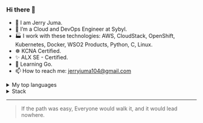 ### Hi there 👋

- 🔭 I am Jerry Juma.
- 🌱 I’m a Cloud and DevOps Engineer at Sybyl.
- 🏭 I work with these technologies: AWS, CloudStack, OpenShift, Kubernetes, Docker, WSO2 Products, Python, C, Linux.
- ☸️ KCNA Certified. 
- ✨ ALX SE - Certified.
- 📖 Learning Go.
- 📫 How to reach me: jerryjuma104@gmail.com

<details>
<summary>My top languages</summary>

| Rank | Languages |
|-----:|-----------|
|     1| C         |
|     2| Python    |
|     3| PHP       |

</details>

<details>
<summary>Stack</summary>

| Rank |           |
|-----:|-----------|
|     1| Kubernetes|
|     2| Docker    |
|     3| OpenShift |
|     4| Linux     |
|     5| AWS       |
|     6| WSO2      |
|     7| CloudStack|     |

</details>


---
> If the path was easy, Everyone would walk it, and it would lead nowhere.


